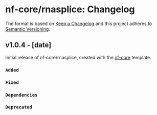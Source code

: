 # nf-core/rnasplice: Changelog

The format is based on [Keep a Changelog](https://keepachangelog.com/en/1.0.0/)
and this project adheres to [Semantic Versioning](https://semver.org/spec/v2.0.0.html).

## v1.0.4 - [date]

Initial release of nf-core/rnasplice, created with the [nf-core](https://nf-co.re/) template.

### `Added`

### `Fixed`

### `Dependencies`

### `Deprecated`
